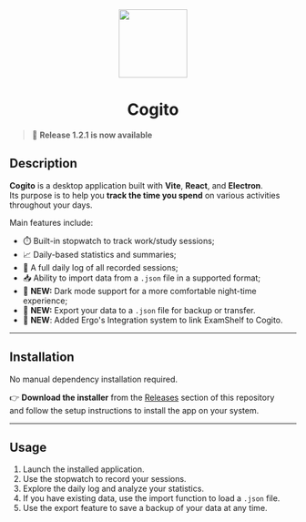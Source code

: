 <div align="center">

  <img src="https://github.com/user-attachments/assets/125cf250-859e-4eed-ade0-0e6592eba7e1" width="120"> 
</div>

<h1 align="center">Cogito</h1>

> 🎉 **Release 1.2.1 is now available** 

## Description

**Cogito** is a desktop application built with **Vite**, **React**, and **Electron**.  
Its purpose is to help you **track the time you spend** on various activities throughout your days.

Main features include:

- ⏱️ Built-in stopwatch to track work/study sessions;
- 📈 Daily-based statistics and summaries;
- 📅 A full daily log of all recorded sessions;
- 📥 Ability to import data from a `.json` file in a supported format;
- 🌙 **NEW:** Dark mode support for a more comfortable night-time experience;
- 💾 **NEW:** Export your data to a `.json` file for backup or transfer.
- 🔗 **NEW**: Added Ergo's Integration system to link ExamShelf to Cogito.









---

## Installation

No manual dependency installation required.

👉 **Download the installer** from the [Releases](https://github.com/nothowstorygoes/cogito/releases) section of this repository  
and follow the setup instructions to install the app on your system.

---

## Usage

1. Launch the installed application.
2. Use the stopwatch to record your sessions.
3. Explore the daily log and analyze your statistics.
4. If you have existing data, use the import function to load a `.json` file.
5. Use the export feature to save a backup of your data at any time.
